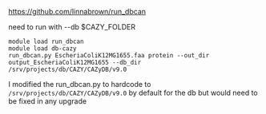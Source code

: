 https://github.com/linnabrown/run_dbcan

need to run with --db $CAZY_FOLDER

```
module load run_dbcan
module load db-cazy
run_dbcan.py EscheriaColiK12MG1655.faa protein --out_dir output_EscheriaColiK12MG1655 --db_dir /srv/projects/db/CAZY/CAZyDB/v9.0
```

I modified the run_dbcan.py to hardcode to `/srv/projects/db/CAZY/CAZyDB/v9.0` by default for the db but would need to be fixed in any upgrade

